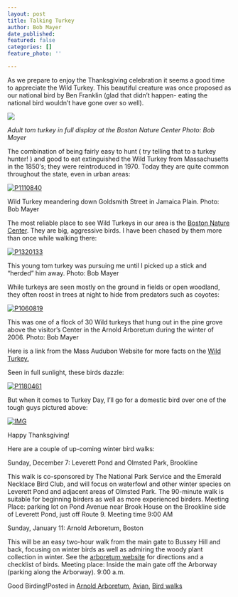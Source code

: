 ```yaml
---
layout: post
title: Talking Turkey
author: Bob Mayer
date_published: 
featured: false
categories: []
feature_photo: ''

---
```

As we prepare to enjoy the Thanksgiving celebration it seems a good time to appreciate the Wild Turkey. This beautiful creature was once proposed as our national bird by Ben Franklin (glad that didn’t happen- eating the national bird wouldn’t have gone over so well).

![](http://box5131.temp.domains/\~arbotopi/test/wp-content/uploads/2019/04/P1270172-1024x924.jpg)

_Adult tom turkey in full display at the Boston Nature Center Photo: Bob Mayer_

The combination of being fairly easy to hunt ( try telling that to a turkey hunter! ) and good to eat extinguished the Wild Turkey from Massachusetts in the 1850′s; they were reintroduced in 1970. Today they are quite common throughout the state, even in urban areas:

[![P1110840](https://web.archive.org/web/20141218232850im_/http://www.arbotopia.com/wp-content/uploads/2014/11/P1110840.jpg)](https://web.archive.org/web/20141218232850/http://www.arbotopia.com/wp-content/uploads/2014/11/P1110840.jpg)

Wild Turkey meandering down Goldsmith Street in Jamaica Plain. Photo: Bob Mayer

The most reliable place to see Wild Turkeys in our area is the [Boston Nature Center](https://web.archive.org/web/20141218232850/http://www.massaudubon.org/get-outdoors/wildlife-sanctuaries/boston-nature-center). They are big, aggressive birds. I have been chased by them more than once while walking there:

[![P1320133](https://web.archive.org/web/20141218232850im_/http://www.arbotopia.com/wp-content/uploads/2014/11/P1320133.jpg)](https://web.archive.org/web/20141218232850/http://www.arbotopia.com/wp-content/uploads/2014/11/P1320133.jpg)

This young tom turkey was pursuing me until I picked up a stick and “herded” him away. Photo: Bob Mayer

While turkeys are seen mostly on the ground in fields or open woodland, they often roost in trees at night to hide from predators such as coyotes:

[![P1060819](https://web.archive.org/web/20141218232850im_/http://www.arbotopia.com/wp-content/uploads/2014/11/P1060819.jpg)](https://web.archive.org/web/20141218232850/http://www.arbotopia.com/wp-content/uploads/2014/11/P1060819.jpg)

This was one of a flock of 30 Wild turkeys that hung out in the pine grove above the visitor’s Center in the Arnold Arboretum during the winter of 2006. Photo: Bob Mayer

Here is a link from the Mass Audubon Website for more facts on the [Wild Turkey.](https://web.archive.org/web/20141218232850/http://www.massaudubon.org/learn/nature-wildlife/birds/wild-turkeys/about/turkey-talk-wild-turkey-terminology)

Seen in full sunlight, these birds dazzle:

[![P1180461](https://web.archive.org/web/20141218232850im_/http://www.arbotopia.com/wp-content/uploads/2014/11/P1180461.jpg)](https://web.archive.org/web/20141218232850/http://www.arbotopia.com/wp-content/uploads/2014/11/P1180461.jpg)

But when it comes to Turkey Day, I’ll go for a domestic bird over one of the tough guys pictured above:

[![IMG](https://web.archive.org/web/20141218232850im_/http://www.arbotopia.com/wp-content/uploads/2014/11/IMG_2389.jpg)](https://web.archive.org/web/20141218232850/http://www.arbotopia.com/wp-content/uploads/2014/11/IMG_2389.jpg)

Happy Thanksgiving!

Here are a couple of up-coming winter bird walks:

Sunday, December 7: Leverett Pond and Olmsted Park, Brookline

This walk is co-sponsored by The National Park Service and the Emerald Necklace Bird Club, and will focus on waterfowl and other winter species on Leverett Pond and adjacent areas of Olmsted Park. The 90-minute walk is suitable for beginning birders as well as more experienced birders. Meeting Place: parking lot on Pond Avenue near Brook House on the Brookline side of Leverett Pond, just off Route 9. Meeting time 9:00 AM

Sunday, January 11: Arnold Arboretum, Boston

This will be an easy two-hour walk from the main gate to Bussey Hill and back, focusing on winter birds as well as admiring the woody plant collection in winter. See the [arboretum website](https://web.archive.org/web/20141218232850/http://www.arboretum.harvard.edu/) for directions and a checklist of birds. Meeting place: Inside the main gate off the Arborway (parking along the Arborway). 9:00 a.m.

Good Birding!Posted in [Arnold Arboretum](https://web.archive.org/web/20141218232850/http://www.arbotopia.com/category/arboretum/), [Avian](https://web.archive.org/web/20141218232850/http://www.arbotopia.com/category/avian/), [Bird walks](https://web.archive.org/web/20141218232850/http://www.arbotopia.com/category/bird-walks/)